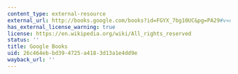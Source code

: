 ```yaml
---
content_type: external-resource
external_url: http://books.google.com/books?id=FGYX_7bg10UC&pg=PA29#v=onepage
has_external_license_warning: true
license: https://en.wikipedia.org/wiki/All_rights_reserved
status: ''
title: Google Books
uid: 26c464eb-bd39-4725-a418-3d13a1e4dd9e
wayback_url: ''
---
```

